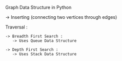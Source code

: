 Graph Data Structure in Python

  -> Inserting (connecting two vertices through edges)

  Traversal :
  
    -> Breadth First Search :
       -> Uses Queue Data Structure

    -> Depth First Search :
       -> Uses Stack Data Structure
